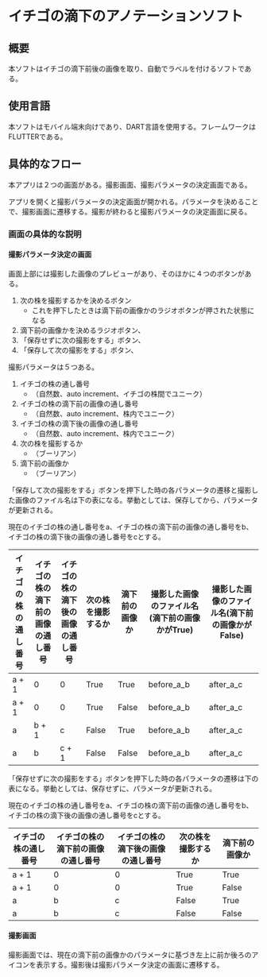# イチゴの滴下のアノテーションソフト

## 概要

本ソフトはイチゴの滴下前後の画像を取り、自動でラベルを付けるソフトである。

## 使用言語

本ソフトはモバイル端末向けであり、DART言語を使用する。フレームワークはFLUTTERである。

## 具体的なフロー

本アプリは２つの画面がある。撮影画面、撮影パラメータの決定画面である。

アプリを開くと撮影パラメータの決定画面が開かれる。パラメータを決めることで、撮影画面に遷移する。撮影が終わると撮影パラメータの決定画面に戻る。

### 画面の具体的な説明

#### 撮影パラメータ決定の画面

画面上部には撮影した画像のプレビューがあり、そのほかに４つのボタンがある。

1. 次の株を撮影するかを決めるボタン
    - これを押下したときは滴下前の画像かのラジオボタンが押された状態になる
2. 滴下前の画像かを決めるラジオボタン、
3. 「保存せずに次の撮影をする」ボタン、
4. 「保存して次の撮影をする」ボタン、

撮影パラメータは５つある。

1. イチゴの株の通し番号
    - （自然数、auto increment、イチゴの株間でユニーク）
2. イチゴの株の滴下前の画像の通し番号
    - （自然数、auto increment、株内でユニーク）
3. イチゴの株の滴下後の画像の通し番号
    - （自然数、auto increment、株内でユニーク）
4. 次の株を撮影するか
    - （ブーリアン）
5. 滴下前の画像か
    - （ブーリアン）


「保存して次の撮影をする」ボタンを押下した時の各パラメータの遷移と撮影した画像のファイル名は下の表になる。挙動としては、保存してから、パラメータが更新される。

現在のイチゴの株の通し番号をa、イチゴの株の滴下前の画像の通し番号をb、イチゴの株の滴下後の画像の通し番号をcとする。

| イチゴの株の通し番号 | イチゴの株の滴下前の画像の通し番号 | イチゴの株の滴下後の画像の通し番号 | 次の株を撮影するか | 滴下前の画像か | 撮影した画像のファイル名(滴下前の画像かがTrue) | 撮影した画像のファイル名(滴下前の画像かがFalse) |
|------------------|--------------------|-------------------|---------------|-------------|-----------------------------------|------------------------------------|
| a + 1            | 0                  | 0                 | True          | True        | before_a_b                        | after_a_c                          |
| a + 1            | 0                  | 0                 | True          | False       | before_a_b                        | after_a_c                          |
| a                | b + 1              | c                 | False         | True        | before_a_b                        | after_a_c                          |
| a                | b                  | c + 1             | False         | False       | before_a_b                        | after_a_c                          |

「保存せずに次の撮影をする」ボタンを押下した時の各パラメータの遷移は下の表になる。挙動としては、保存せずに、パラメータが更新される。

現在のイチゴの株の通し番号をa、イチゴの株の滴下前の画像の通し番号をb、イチゴの株の滴下後の画像の通し番号をcとする。

| イチゴの株の通し番号 | イチゴの株の滴下前の画像の通し番号 | イチゴの株の滴下後の画像の通し番号 | 次の株を撮影するか | 滴下前の画像か |
|------------------|--------------------|-------------------|---------------|-------------|
| a + 1            | 0                  | 0                 | True          | True        |
| a + 1            | 0                  | 0                 | True          | False       |
| a                | b                  | c                 | False         | True        |
| a                | b                  | c                 | False         | False       |

#### 撮影画面

撮影画面では、現在の滴下前の画像かのパラメータに基づき左上に前か後ろのアイコンを表示する。撮影後は撮影パラメータ決定の画面に遷移する。
